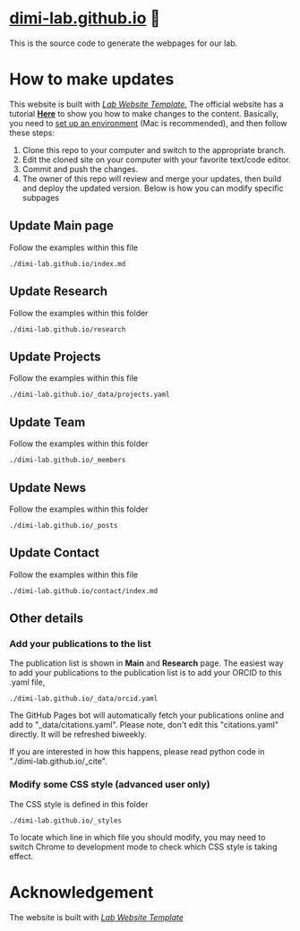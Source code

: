 # **[dimi-lab.github.io](https://dimi-lab.github.io)** 🚀
This is the source code to generate the webpages for our lab.

# How to make updates
This website is built with _[Lab Website Template.](https://greene-lab.gitbook.io/lab-website-template-docs)_
The official website has a tutorial **[Here](https://greene-lab.gitbook.io/lab-website-template-docs/getting-started/change-your-site)** to show you how to make changes to the content.
Basically, you need to [set up an environment](https://greene-lab.gitbook.io/lab-website-template-docs/getting-started/preview-your-site#on-your-computer-locally) (Mac is recommended), and then follow these steps:
1. Clone this repo to your computer and switch to the appropriate branch.
2. Edit the cloned site on your computer with your favorite text/code editor.
3. Commit and push the changes.
4. The owner of this repo will review and merge your updates, then build and deploy the updated version.
Below is how you can modify specific subpages

## Update Main page
Follow the examples within this file
```
./dimi-lab.github.io/index.md
```
## Update Research
Follow the examples within this folder
```
./dimi-lab.github.io/research
```
## Update Projects
Follow the examples within this file
```
./dimi-lab.github.io/_data/projects.yaml
```
## Update Team
Follow the examples within this folder
```
./dimi-lab.github.io/_members
```
## Update News
Follow the examples within this folder
```
./dimi-lab.github.io/_posts
```
## Update Contact
Follow the examples within this file
```
./dimi-lab.github.io/contact/index.md
```
## Other details
### Add your publications to the list
The publication list is shown in **Main** and **Research** page.
The easiest way to add your publications to the publication list is to add your ORCID to this .yaml file,
```
./dimi-lab.github.io/_data/orcid.yaml
```
The GitHub Pages bot will automatically fetch your publications online and add to "_data/citations.yaml". 
Please note, don't edit this "citations.yaml" directly. It will be refreshed biweekly.

If you are interested in how this happens, please read python code in "./dimi-lab.github.io/_cite".

### Modify some CSS style (advanced user only)
The CSS style is defined in this folder
```
./dimi-lab.github.io/_styles
```
To locate which line in which file you should modify, you may need to switch Chrome to development mode to check which CSS style is taking effect.

# Acknowledgement
The website is built with _[Lab Website Template](https://greene-lab.gitbook.io/lab-website-template-docs)_


